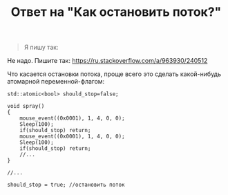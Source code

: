 ﻿---
title: "Ответ на \"Как остановить поток?\""
se.owner.user_id: 240512
se.owner.display_name: "MSDN.WhiteKnight"
se.owner.link: "https://ru.stackoverflow.com/users/240512/msdn-whiteknight"
se.answer_id: 1072668
se.question_id: 1072658
se.post_type: answer
se.is_accepted: False
---
<blockquote>
  <p>Я пишу так:</p>
</blockquote>

<p>Не надо. Пишите так: <a href="https://ru.stackoverflow.com/a/963930/240512">https://ru.stackoverflow.com/a/963930/240512</a></p>

<p>Что касается остановки потока, проще всего это сделать какой-нибудь атомарной переменной-флагом:</p>

<pre class="lang-cpp prettyprint-override"><code>std::atomic&lt;bool&gt; should_stop=false;

void spray()
{
    mouse_event((0x0001), 1, 4, 0, 0);
    Sleep(100);    
    if(should_stop) return;
    mouse_event((0x0001), 1, 4, 0, 0);
    Sleep(100);
    if(should_stop) return;
    //...    
}

//...

should_stop = true; //остановить поток
</code></pre>
